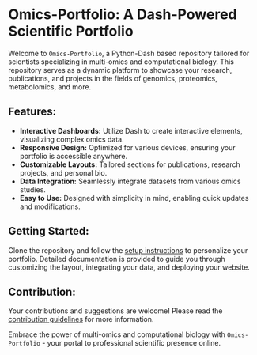# Omics-Portfolio: A Dash-Powered Scientific Portfolio

Welcome to `Omics-Portfolio`, a Python-Dash based repository tailored for scientists specializing in multi-omics and computational biology. This repository serves as a dynamic platform to showcase your research, publications, and projects in the fields of genomics, proteomics, metabolomics, and more.

## Features:
- **Interactive Dashboards:** Utilize Dash to create interactive elements, visualizing complex omics data.
- **Responsive Design:** Optimized for various devices, ensuring your portfolio is accessible anywhere.
- **Customizable Layouts:** Tailored sections for publications, research projects, and personal bio.
- **Data Integration:** Seamlessly integrate datasets from various omics studies.
- **Easy to Use:** Designed with simplicity in mind, enabling quick updates and modifications.

## Getting Started:
Clone the repository and follow the [setup instructions](docs/setup.md) to personalize your portfolio. Detailed documentation is provided to guide you through customizing the layout, integrating your data, and deploying your website.

## Contribution:
Your contributions and suggestions are welcome! Please read the [contribution guidelines](docs/contribution.md) for more information.

Embrace the power of multi-omics and computational biology with `Omics-Portfolio` - your portal to professional scientific presence online.